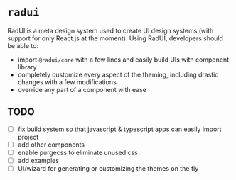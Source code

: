 # `radui`

RadUI is a meta design system used to create UI design systems (with support for only React.js at the moment). Using RadUI, developers should be able to:

- import `@radui/core` with a few lines and easily build UIs with component library
- completely customize every aspect of the theming, including drastic changes with a few modifications
- override any part of a component with ease

## TODO

- [ ] fix build system so that javascript & typescript apps can easily import project
- [ ] add other components
- [ ] enable purgecss to eliminate unused css
- [ ] add examples
- [ ] UI/wizard for generating or customizing the themes on the fly
